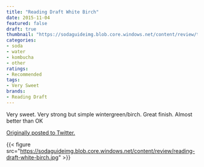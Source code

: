 ```yaml
---
title: "Reading Draft White Birch"
date: 2015-11-04
featured: false
draft: true
thumbnail: "https://sodaguideimg.blob.core.windows.net/content/review/thumbs/reading-draft-white-birch.jpg"
categories:
- soda
- water
- kombucha
- other
ratings:
- Recommended
tags:
- Very Sweet
brands:
- Reading Draft
---
```


Very sweet. Very strong but simple wintergreen/birch. Great finish. Almost better than OK 

[Originally posted to Twitter.](https://twitter.com/Cavorter/status/662005625816158208)

{{< figure src="https://sodaguideimg.blob.core.windows.net/content/review/reading-draft-white-birch.jpg" >}}

